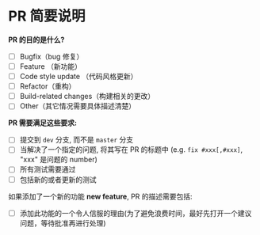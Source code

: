 # PR 简要说明

**PR 的目的是什么?**

- [ ] Bugfix（bug 修复）
- [ ] Feature （新功能）
- [ ] Code style update （代码风格更新）
- [ ] Refactor（重构）
- [ ] Build-related changes（构建相关的更改）
- [ ] Other（其它情况需要具体描述清楚）

**PR 需要满足这些要求:**

- [ ] 提交到 `dev` 分支, 而不是 `master` 分支
- [ ] 当解决了一个指定的问题, 将其写在 PR 的标题中 (e.g. `fix #xxx[,#xxx]`, "xxx" 是问题的 number)
- [ ] 所有测试需要通过
- [ ] 包括新的或者更新的测试

如果添加了一个新的功能 **new feature**, PR 的描述需要包括:
- [ ] 添加此功能的一个令人信服的理由(为了避免浪费时间，最好先打开一个建议问题，等待批准再进行处理)
